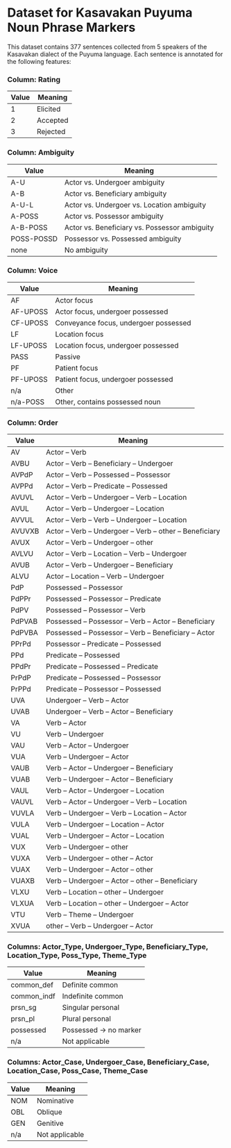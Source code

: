 # Dataset for Kasavakan Puyuma Noun Phrase Markers 

This dataset contains 377 sentences collected from 5 speakers of the Kasavakan dialect of the Puyuma language. Each sentence is annotated for the following features: 


### Column: Rating

| Value | Meaning    |
|-------|------------|
| 1     | Elicited   |
| 2     | Accepted   |
| 3     | Rejected   |


### Column: Ambiguity

| Value       | Meaning                                                |
|-------------|--------------------------------------------------------|
| A-U         | Actor vs. Undergoer ambiguity                          |
| A-B         | Actor vs. Beneficiary ambiguity                        |
| A-U-L       | Actor vs. Undergoer vs. Location ambiguity             |
| A-POSS      | Actor vs. Possessor ambiguity                          |
| A-B-POSS    | Actor vs. Beneficiary vs. Possessor ambiguity          |
| POSS-POSSD  | Possessor vs. Possessed ambiguity                      |
| none        | No ambiguity                                           |


### Column: Voice

| Value      | Meaning                                                |
|------------|--------------------------------------------------------|
| AF         | Actor focus                                            |
| AF-UPOSS   | Actor focus, undergoer possessed                       |
| CF-UPOSS   | Conveyance focus, undergoer possessed                  |
| LF         | Location focus                                         |
| LF-UPOSS   | Location focus, undergoer possessed                    |
| PASS       | Passive                                                |
| PF         | Patient focus                                          |
| PF-UPOSS   | Patient focus, undergoer possessed                     |
| n/a        | Other                                                  |
| n/a-POSS   | Other, contains possessed noun


### Column: Order

| Value     | Meaning                                                       |
|-----------|---------------------------------------------------------------|
| AV        | Actor – Verb                                                  |
| AVBU      | Actor – Verb – Beneficiary – Undergoer                        |
| AVPdP     | Actor – Verb – Possessed – Possessor                          |
| AVPPd     | Actor – Verb – Predicate – Possessed                          |
| AVUVL     | Actor – Verb – Undergoer – Verb – Location                    |
| AVUL      | Actor – Verb – Undergoer – Location                           |
| AVVUL     | Actor – Verb – Verb – Undergoer – Location                    |
| AVUVXB    | Actor – Verb – Undergoer – Verb – other – Beneficiary         |
| AVUX      | Actor – Verb – Undergoer – other                              |
| AVLVU     | Actor – Verb – Location – Verb – Undergoer                    |
| AVUB      | Actor – Verb – Undergoer – Beneficiary                        |
| ALVU      | Actor – Location – Verb – Undergoer                           |
| PdP       | Possessed – Possessor                                         |
| PdPPr     | Possessed – Possessor – Predicate                             |
| PdPV      | Possessed – Possessor – Verb                                  |
| PdPVAB    | Possessed – Possessor – Verb – Actor – Beneficiary            |
| PdPVBA    | Possessed – Possessor – Verb – Beneficiary – Actor            |
| PPrPd     | Possessor – Predicate – Possessed                             |
| PPd       | Predicate – Possessed                                         |
| PPdPr     | Predicate – Possessed – Predicate                             |
| PrPdP     | Predicate – Possessed – Possessor                             |
| PrPPd     | Predicate – Possessor – Possessed                             |
| UVA       | Undergoer – Verb – Actor                                      |
| UVAB      | Undergoer – Verb – Actor – Beneficiary                        |
| VA        | Verb – Actor                                                  |
| VU        | Verb – Undergoer                                              |
| VAU       | Verb – Actor – Undergoer                                      |
| VUA       | Verb – Undergoer – Actor                                      |
| VAUB      | Verb – Actor – Undergoer – Beneficiary                        |
| VUAB      | Verb – Undergoer – Actor – Beneficiary                        |
| VAUL      | Verb – Actor – Undergoer – Location                           |
| VAUVL     | Verb – Actor – Undergoer – Verb – Location                    |
| VUVLA     | Verb – Undergoer – Verb – Location – Actor                    |
| VULA      | Verb – Undergoer – Location – Actor                           |
| VUAL      | Verb – Undergoer – Actor – Location                           |
| VUX       | Verb – Undergoer – other                                      |
| VUXA      | Verb – Undergoer – other – Actor                              |
| VUAX      | Verb – Undergoer – Actor – other                              |
| VUAXB     | Verb – Undergoer – Actor – other – Beneficiary                |
| VLXU      | Verb – Location – other – Undergoer                           |
| VLXUA     | Verb – Location – other – Undergoer – Actor                   |
| VTU       | Verb – Theme – Undergoer                                      |
| XVUA      | other – Verb – Undergoer – Actor                              |


### Columns: Actor_Type, Undergoer_Type, Beneficiary_Type, Location_Type, Poss_Type, Theme_Type

| Value       | Meaning                      |
|-------------|------------------------------|
| common_def  | Definite common              |
| common_indf | Indefinite common            |
| prsn_sg     | Singular personal            |
| prsn_pl     | Plural personal              |
| possessed   | Possessed -> no marker       |
| n/a         | Not applicable               |


### Columns: Actor_Case, Undergoer_Case, Beneficiary_Case, Location_Case, Poss_Case, Theme_Case

| Value | Meaning           |
|--------|-------------------|
| NOM    | Nominative        |
| OBL    | Oblique           |
| GEN    | Genitive          |
| n/a    | Not applicable    |

